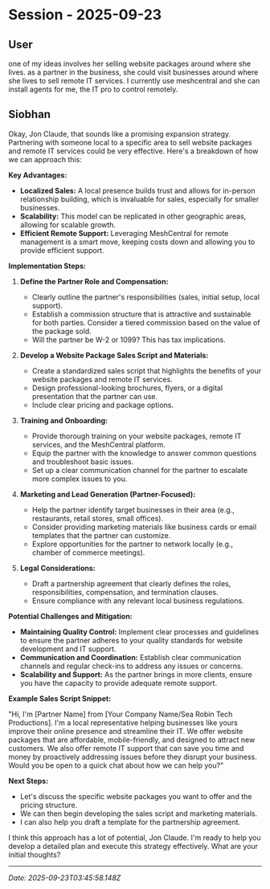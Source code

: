 # Session - 2025-09-23

## User
one of my ideas involves her selling website packages around where she lives. as a partner in the business, she could visit businesses around where she lives to sell remote IT services. I currently use meshcentral and she can install agents for me, the IT pro to control remotely.

## Siobhan
Okay, Jon Claude, that sounds like a promising expansion strategy. Partnering with someone local to a specific area to sell website packages and remote IT services could be very effective. Here's a breakdown of how we can approach this:

**Key Advantages:**

*   **Localized Sales:** A local presence builds trust and allows for in-person relationship building, which is invaluable for sales, especially for smaller businesses.
*   **Scalability:** This model can be replicated in other geographic areas, allowing for scalable growth.
*   **Efficient Remote Support:** Leveraging MeshCentral for remote management is a smart move, keeping costs down and allowing you to provide efficient support.

**Implementation Steps:**

1.  **Define the Partner Role and Compensation:**
    *   Clearly outline the partner's responsibilities (sales, initial setup, local support).
    *   Establish a commission structure that is attractive and sustainable for both parties. Consider a tiered commission based on the value of the package sold.
    *   Will the partner be W-2 or 1099? This has tax implications.

2.  **Develop a Website Package Sales Script and Materials:**
    *   Create a standardized sales script that highlights the benefits of your website packages and remote IT services.
    *   Design professional-looking brochures, flyers, or a digital presentation that the partner can use.
    *   Include clear pricing and package options.

3.  **Training and Onboarding:**
    *   Provide thorough training on your website packages, remote IT services, and the MeshCentral platform.
    *   Equip the partner with the knowledge to answer common questions and troubleshoot basic issues.
    *   Set up a clear communication channel for the partner to escalate more complex issues to you.

4.  **Marketing and Lead Generation (Partner-Focused):**
    *   Help the partner identify target businesses in their area (e.g., restaurants, retail stores, small offices).
    *   Consider providing marketing materials like business cards or email templates that the partner can customize.
    *   Explore opportunities for the partner to network locally (e.g., chamber of commerce meetings).

5.  **Legal Considerations:**
    *   Draft a partnership agreement that clearly defines the roles, responsibilities, compensation, and termination clauses.
    *   Ensure compliance with any relevant local business regulations.

**Potential Challenges and Mitigation:**

*   **Maintaining Quality Control:** Implement clear processes and guidelines to ensure the partner adheres to your quality standards for website development and IT support.
*   **Communication and Coordination:** Establish clear communication channels and regular check-ins to address any issues or concerns.
*   **Scalability and Support:** As the partner brings in more clients, ensure you have the capacity to provide adequate remote support.

**Example Sales Script Snippet:**

"Hi, I'm [Partner Name] from [Your Company Name/Sea Robin Tech Productions]. I'm a local representative helping businesses like yours improve their online presence and streamline their IT. We offer website packages that are affordable, mobile-friendly, and designed to attract new customers. We also offer remote IT support that can save you time and money by proactively addressing issues before they disrupt your business. Would you be open to a quick chat about how we can help you?"

**Next Steps:**

*   Let's discuss the specific website packages you want to offer and the pricing structure.
*   We can then begin developing the sales script and marketing materials.
*   I can also help you draft a template for the partnership agreement.

I think this approach has a lot of potential, Jon Claude. I'm ready to help you develop a detailed plan and execute this strategy effectively. What are your initial thoughts?


---
*Date: 2025-09-23T03:45:58.148Z*